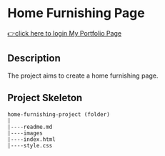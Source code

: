 <h1>Home Furnishing Page</h1>

[👉click here to login My Portfolio Page](https://ilkerkr.github.io/Home-Furnishing/)

<h2> Description</h2>
<p>The project aims to create a home furnishing page.</p>

<h2>Project Skeleton</h2>

```
home-furnishing-project (folder)
|
|----readme.md                  
|----images               
|----index.html  
|----style.css
```
